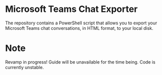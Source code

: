 # Microsoft Teams Chat Exporter

The repository contains a PowerShell script that allows you to export your Microsoft Teams chat conversations, in HTML format, to your local disk.

# Note
Revamp in progress! Guide will be unavailable for the time being. Code is currently unstable.